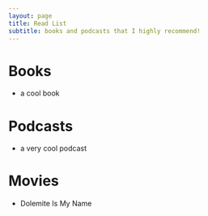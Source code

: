 ```yaml
---
layout: page
title: Read List
subtitle: books and podcasts that I highly recommend!
---
```


# Books

- a cool book

# Podcasts
- a very cool podcast

# Movies
- Dolemite Is My Name
